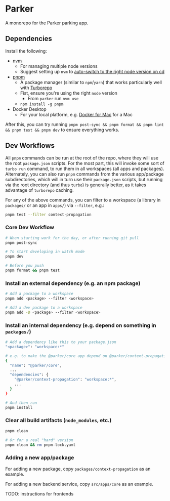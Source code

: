 # Parker

A monorepo for the Parker parking app.

## Dependencies

Install the following:

- [nvm](https://github.com/nvm-sh/nvm)
  - For managing multiple node versions
  - Suggest setting up `nvm` to [auto-switch to the right node version on cd](https://github.com/nvm-sh/nvm#deeper-shell-integration)
- [pnpm](https://pnpm.io/)
  - A package manager (similar to `npm`/`yarn`) that works particularly well with [Turborepo](https://turborepo.org/)
  - Fist, ensure you're using the right `node` version
    - From `parker` run `nvm use`
  - `npm install -g pnpm`
- Docker Desktop
  - For your local platform, e.g. [Docker for Mac](https://docs.docker.com/desktop/install/mac-install/) for a Mac

After this, you can try running `pnpm post-sync && pnpm format && pnpm lint && pnpm test && pnpm dev` to ensure everything works.

## Dev Workflows

All `pnpm` commands can be run at the root of the repo, where they will use the root `package.json` scripts. For the most part, this will invoke some sort of `turbo run` command, to run them in all workspaces (all apps and packages). Alternately, you can also run `pnpm` commands from the various app/package subdirectories, which will in turn use their `package.json` scripts, but running via the root directory (and thus `turbo`) is generally better, as it takes advantage of `turborepo` caching.

For any of the above commands, you can filter to a workspace (a library in `packages/` or an app in `apps/`) via `--filter`, e.g.:

```bash
pnpm test --filter context-propagation
```

### Core Dev Workflow

```bash
# When starting work for the day, or after running git pull
pnpm post-sync

# To start developing in watch mode
pnpm dev

# Before you push
pnpm format && pnpm test
```

### Install an external dependency (e.g. an npm package)

```bash
# Add a package to a workspace
pnpm add <package> --filter <workspace>

# Add a dev package to a workspace
pnpm add -D <package> --filter <workspace>
```

### Install an internal dependency (e.g. depend on something in `packages/`)

```bash
# Add a dependency like this to your package.json
"<package>": "workspace:*"

# e.g. to make the @parker/core app depend on @parker/context-propagation
{
  "name": "@parker/core",
  ...
  "dependencies": {
    "@parker/context-propagation": "workspace:*",
    ...
  }
}

# And then run
pnpm install
```

### Clear all build artifacts (`node_modules`, etc.)

```bash
pnpm clean

# Or for a real "hard" version
pnpm clean && rm pnpm-lock.yaml
```

### Adding a new app/package

For adding a new package, copy `packages/context-propagation` as an example.

For adding a new backend service, copy `src/apps/core` as an example.

TODO: instructions for frontends
